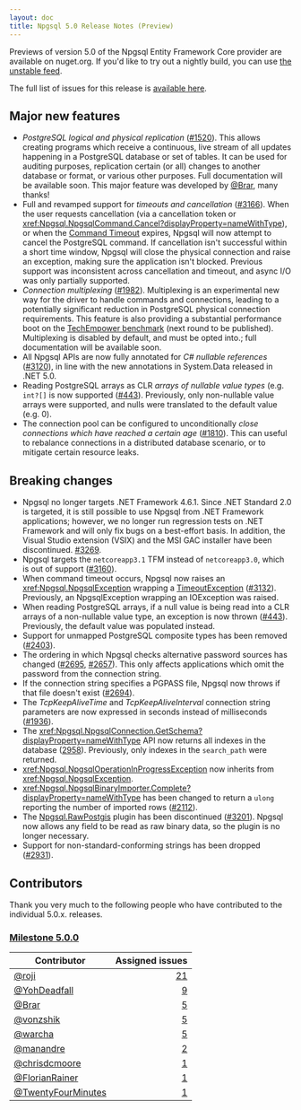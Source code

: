 ```yaml
---
layout: doc
title: Npgsql 5.0 Release Notes (Preview)
---
```

Previews of version 5.0 of the Npgsql Entity Framework Core provider are available on nuget.org. If you'd like to try out a nightly build, you can use [the unstable feed](http://www.npgsql.org/doc/installation.html#unstable-packages).

The full list of issues for this release is [available here](https://github.com/npgsql/efcore.pg/milestone/24?closed=1).

## Major new features

* *PostgreSQL logical and physical replication* ([#1520](https://github.com/npgsql/npgsql/issues/1520)). This allows creating programs which receive a continuous, live stream of all updates happening in a PostgreSQL database or set of tables. It can be used for auditing purposes, replication certain (or all) changes to another database or format, or various other purposes. Full documentation will be available soon. This major feature was developed by [@Brar](https://github.com/Brar/), many thanks!
* Full and revamped support for *timeouts and cancellation* ([#3166](https://github.com/npgsql/npgsql/issues/3166)). When the user requests cancellation (via a cancellation token or <xref:Npgsql.NpgsqlCommand.Cancel?displayProperty=nameWithType>), or when the [Command Timeout](http://www.npgsql.org/doc/connection-string-parameters.html#timeouts-and-keepalive) expires, Npgsql will now attempt to cancel the PostgreSQL command. If cancellation isn't successful within a short time window, Npgsql will close the physical connection and raise an exception, making sure the application isn't blocked. Previous support was inconsistent across cancellation and timeout, and async I/O was only partially supported.
* *Connection multiplexing* ([#1982](https://github.com/npgsql/npgsql/issues/1982)). Multiplexing is an experimental new way for the driver to handle commands and connections, leading to a potentially significant reduction in PostgreSQL physical connection requirements. This feature is also providing a substantial performance boot on the [TechEmpower benchmark](https://www.techempower.com/benchmarks/) (next round to be published). Multiplexing is disabled by default, and must be opted into.; full documentation will be available soon.
* All Npgsql APIs are now fully annotated for *C# nullable references* ([#3120](https://github.com/npgsql/npgsql/issues/3120)), in line with the new annotations in System.Data released in .NET 5.0.
* Reading PostgreSQL arrays as CLR *arrays of nullable value types* (e.g. `int?[]` is now supported ([#443](https://github.com/npgsql/npgsql/issues/443)). Previously, only non-nullable value arrays were supported, and nulls were translated to the default value (e.g. 0).
* The connection pool can be configured to unconditionally *close connections which have reached a certain age* ([#1810](https://github.com/npgsql/npgsql/issues/1810)). This can useful to rebalance connections in a distributed database scenario, or to mitigate certain resource leaks.

## Breaking changes

* Npgsql no longer targets .NET Framework 4.6.1. Since .NET Standard 2.0 is targeted, it is still possible to use Npgsql from .NET Framework applications; however, we no longer run regression tests on .NET Framework and will only fix bugs on a best-effort basis. In addition, the Visual Studio extension (VSIX) and the MSI GAC installer have been discontinued. [#3269](https://github.com/npgsql/npgsql/issues/3269).
* Npgsql targets the `netcoreapp3.1` TFM instead of `netcoreapp3.0`, which is out of support ([#3160](https://github.com/npgsql/npgsql/issues/3160)).
* When command timeout occurs, Npgsql now raises an <xref:Npgsql.NpgsqlException> wrapping a [TimeoutException](https://docs.microsoft.com/dotnet/api/system.timeoutexception) ([#3132](https://github.com/npgsql/npgsql/issues/3132)). Previously, an NpgsqlException wrapping an IOException was raised.
* When reading PostgreSQL arrays, if a null value is being read into a CLR arrays of a non-nullable value type, an exception is now thrown ([#443](https://github.com/npgsql/npgsql/issues/443)). Previously, the default value was populated instead.
* Support for unmapped PostgreSQL composite types has been removed ([#2403](https://github.com/npgsql/npgsql/issues/2403)).
* The ordering in which Npgsql checks alternative password sources has changed ([#2695](https://github.com/npgsql/npgsql/issues/2695), [#2657](https://github.com/npgsql/npgsql/pull/2657)). This only affects applications which omit the password from the connection string.
* If the connection string specifies a PGPASS file, Npgsql now throws if that file doesn't exist ([#2694](https://github.com/npgsql/npgsql/issues/2694)).
* The *TcpKeepAliveTime* and *TcpKeepAliveInterval* connection string parameters are now expressed in seconds instead of milliseconds ([#1936](https://github.com/npgsql/npgsql/issues/1936)).
* The <xref:Npgsql.NpgsqlConnection.GetSchema?displayProperty=nameWithType> API now returns all indexes in the database ([2958](https://github.com/npgsql/npgsql/issues/2958)). Previously, only indexes in the `search_path` were returned.
* <xref:Npgsql.NpgsqlOperationInProgressException> now inherits from <xref:Npgsql.NpgsqlException>.
* <xref:Npgsql.NpgsqlBinaryImporter.Complete?displayProperty=nameWithType> has been changed to return a `ulong` reporting the number of imported rows ([#2112](https://github.com/npgsql/npgsql/issues/2112)).
* The [Npgsql.RawPostgis](https://www.nuget.org/packages/Npgsql.RawPostgis/) plugin has been discontinued ([#3201](https://github.com/npgsql/npgsql/issues/3201)). Npgsql now allows any field to be read as raw binary data, so the plugin is no longer necessary.
* Support for non-standard-conforming strings has been dropped ([#2931](https://github.com/npgsql/npgsql/issues/2931)).

## Contributors

Thank you very much to the following people who have contributed to the individual 5.0.x. releases.

### [Milestone 5.0.0](https://github.com/npgsql/npgsql/issues?q=is%3Aissue+milestone%3A5.0.0)

Contributor                                                | Assigned issues
---------------------------------------------------------- | ----------------:|
[@roji](https://github.com/roji)                           | [21](https://github.com/npgsql/npgsql/issues?q=is%3Aissue+milestone%3A5.0.0+is%3Aclosed+assignee%3Aroji)
[@YohDeadfall](https://github.com/YohDeadfall)             | [9](https://github.com/npgsql/npgsql/issues?q=is%3Aissue+milestone%3A5.0.0+is%3Aclosed+assignee%3AYohDeadfall)
[@Brar](https://github.com/Brar)                           | [5](https://github.com/npgsql/npgsql/issues?q=is%3Aissue+milestone%3A5.0.0+is%3Aclosed+assignee%3ABrar)
[@vonzshik](https://github.com/vonzshik)                   | [5](https://github.com/npgsql/npgsql/issues?q=is%3Aissue+milestone%3A5.0.0+is%3Aclosed+assignee%3Avonzshik)
[@warcha](https://github.com/warcha)                       | [5](https://github.com/npgsql/npgsql/issues?q=is%3Aissue+milestone%3A5.0.0+is%3Aclosed+assignee%3Awarcha)
[@manandre](https://github.com/manandre)                   | [2](https://github.com/npgsql/npgsql/issues?q=is%3Aissue+milestone%3A5.0.0+is%3Aclosed+assignee%3Amanandre)
[@chrisdcmoore](https://github.com/chrisdcmoore)           | [1](https://github.com/npgsql/npgsql/issues?q=is%3Aissue+milestone%3A5.0.0+is%3Aclosed+assignee%3Achrisdcmoore)
[@FlorianRainer](https://github.com/FlorianRainer)         | [1](https://github.com/npgsql/npgsql/issues?q=is%3Aissue+milestone%3A5.0.0+is%3Aclosed+assignee%3AFlorianRainer)
[@TwentyFourMinutes](https://github.com/TwentyFourMinutes) | [1](https://github.com/npgsql/npgsql/issues?q=is%3Aissue+milestone%3A5.0.0+is%3Aclosed+assignee%3ATwentyFourMinutes)
